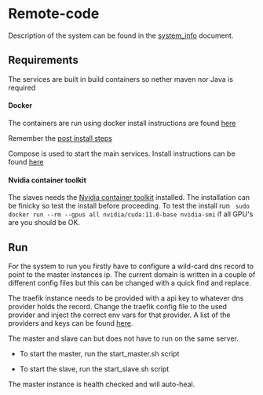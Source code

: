 # Remote-code

Description of the system can be found in the [system_info](doc/system_info.md) document.

## Requirements

The services are built in build containers so nether maven nor Java is required

#### Docker

The containers are run using docker install instructions are found [here](https://docs.docker.com/get-docker/)

Remember the [post install steps](https://docs.docker.com/engine/install/linux-postinstall/)

Compose is used to start the main services. Install instructions can be
found [here](https://docs.docker.com/compose/install/)

#### Nvidia container toolkit

The slaves needs
the [Nvidia container toolkit](https://github.com/NVIDIA/nvidia-dockerhttps://developer.nvidia.com/cuda-downloads)
installed. The installation can be finicky so test the install before proceeding. To test the install
run ``` sudo docker run --rm --gpus all nvidia/cuda:11.0-base nvidia-smi``` if all GPU's are you should be OK.

## Run

For the system to run you firstly have to configure a wild-card dns record to point to the master instances ip. The
current domain is written in a couple of different config files but this can be changed with a quick find and replace.

The traefik instance needs to be provided with a api key to whatever dns provider holds the record. Change the traefik
config file to the used provider and inject the correct env vars for that provider. A list of the providers and keys can
be found [here](https://doc.traefik.io/traefik/https/acme/#providers).

The master and slave can but does not have to run on the same server. 

- To start the master, run the start_master.sh script

- To start the slave, run the start_slave.sh script

The master instance is health checked and will auto-heal. 





